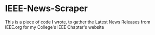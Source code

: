IEEE-News-Scraper
=================

This is a piece of code I wrote, to gather the Latest News Releases from IEEE.org for my College's IEEE Chapter's website
